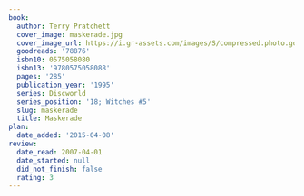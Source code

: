```yaml
---
book:
  author: Terry Pratchett
  cover_image: maskerade.jpg
  cover_image_url: https://i.gr-assets.com/images/S/compressed.photo.goodreads.com/books/1170961678l/78876._SY475_.jpg
  goodreads: '78876'
  isbn10: 0575058080
  isbn13: '9780575058088'
  pages: '285'
  publication_year: '1995'
  series: Discworld
  series_position: '18; Witches #5'
  slug: maskerade
  title: Maskerade
plan:
  date_added: '2015-04-08'
review:
  date_read: 2007-04-01
  date_started: null
  did_not_finish: false
  rating: 3
---
```

